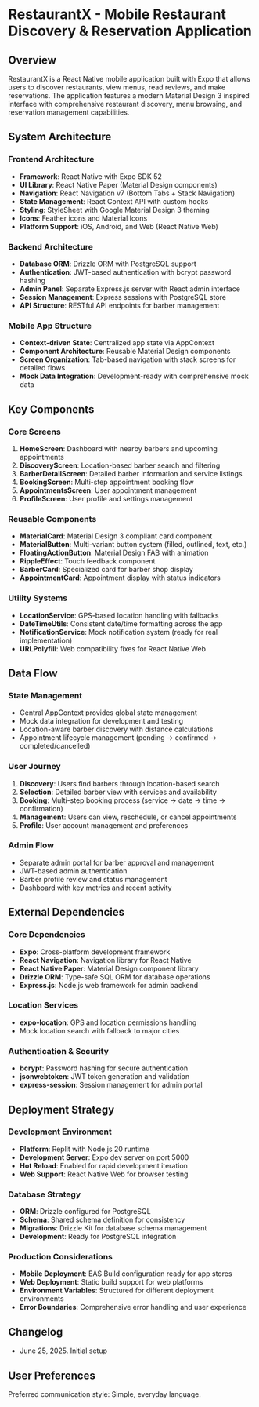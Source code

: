 # RestaurantX - Mobile Restaurant Discovery & Reservation Application

## Overview

RestaurantX is a React Native mobile application built with Expo that allows users to discover restaurants, view menus, read reviews, and make reservations. The application features a modern Material Design 3 inspired interface with comprehensive restaurant discovery, menu browsing, and reservation management capabilities.

## System Architecture

### Frontend Architecture
- **Framework**: React Native with Expo SDK 52
- **UI Library**: React Native Paper (Material Design components)
- **Navigation**: React Navigation v7 (Bottom Tabs + Stack Navigation)
- **State Management**: React Context API with custom hooks
- **Styling**: StyleSheet with Google Material Design 3 theming
- **Icons**: Feather icons and Material Icons
- **Platform Support**: iOS, Android, and Web (React Native Web)

### Backend Architecture
- **Database ORM**: Drizzle ORM with PostgreSQL support
- **Authentication**: JWT-based authentication with bcrypt password hashing
- **Admin Panel**: Separate Express.js server with React admin interface
- **Session Management**: Express sessions with PostgreSQL store
- **API Structure**: RESTful API endpoints for barber management

### Mobile App Structure
- **Context-driven State**: Centralized app state via AppContext
- **Component Architecture**: Reusable Material Design components
- **Screen Organization**: Tab-based navigation with stack screens for detailed flows
- **Mock Data Integration**: Development-ready with comprehensive mock data

## Key Components

### Core Screens
1. **HomeScreen**: Dashboard with nearby barbers and upcoming appointments
2. **DiscoveryScreen**: Location-based barber search and filtering
3. **BarberDetailScreen**: Detailed barber information and service listings
4. **BookingScreen**: Multi-step appointment booking flow
5. **AppointmentsScreen**: User appointment management
6. **ProfileScreen**: User profile and settings management

### Reusable Components
- **MaterialCard**: Material Design 3 compliant card component
- **MaterialButton**: Multi-variant button system (filled, outlined, text, etc.)
- **FloatingActionButton**: Material Design FAB with animation
- **RippleEffect**: Touch feedback component
- **BarberCard**: Specialized card for barber shop display
- **AppointmentCard**: Appointment display with status indicators

### Utility Systems
- **LocationService**: GPS-based location handling with fallbacks
- **DateTimeUtils**: Consistent date/time formatting across the app
- **NotificationService**: Mock notification system (ready for real implementation)
- **URLPolyfill**: Web compatibility fixes for React Native Web

## Data Flow

### State Management
- Central AppContext provides global state management
- Mock data integration for development and testing
- Location-aware barber discovery with distance calculations
- Appointment lifecycle management (pending → confirmed → completed/cancelled)

### User Journey
1. **Discovery**: Users find barbers through location-based search
2. **Selection**: Detailed barber view with services and availability
3. **Booking**: Multi-step booking process (service → date → time → confirmation)
4. **Management**: Users can view, reschedule, or cancel appointments
5. **Profile**: User account management and preferences

### Admin Flow
- Separate admin portal for barber approval and management
- JWT-based admin authentication
- Barber profile review and status management
- Dashboard with key metrics and recent activity

## External Dependencies

### Core Dependencies
- **Expo**: Cross-platform development framework
- **React Navigation**: Navigation library for React Native
- **React Native Paper**: Material Design component library
- **Drizzle ORM**: Type-safe SQL ORM for database operations
- **Express.js**: Node.js web framework for admin backend

### Location Services
- **expo-location**: GPS and location permissions handling
- Mock location search with fallback to major cities

### Authentication & Security
- **bcrypt**: Password hashing for secure authentication
- **jsonwebtoken**: JWT token generation and validation
- **express-session**: Session management for admin portal

## Deployment Strategy

### Development Environment
- **Platform**: Replit with Node.js 20 runtime
- **Development Server**: Expo dev server on port 5000
- **Hot Reload**: Enabled for rapid development iteration
- **Web Support**: React Native Web for browser testing

### Database Strategy
- **ORM**: Drizzle configured for PostgreSQL
- **Schema**: Shared schema definition for consistency
- **Migrations**: Drizzle Kit for database schema management
- **Development**: Ready for PostgreSQL integration

### Production Considerations
- **Mobile Deployment**: EAS Build configuration ready for app stores
- **Web Deployment**: Static build support for web platforms
- **Environment Variables**: Structured for different deployment environments
- **Error Boundaries**: Comprehensive error handling and user experience

## Changelog

- June 25, 2025. Initial setup

## User Preferences

Preferred communication style: Simple, everyday language.